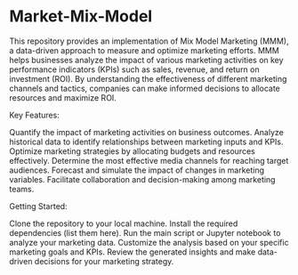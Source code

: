 # Market-Mix-Model

This repository provides an implementation of Mix Model Marketing (MMM), a data-driven approach to measure and optimize marketing efforts. MMM helps businesses analyze the impact of various marketing activities on key performance indicators (KPIs) such as sales, revenue, and return on investment (ROI). By understanding the effectiveness of different marketing channels and tactics, companies can make informed decisions to allocate resources and maximize ROI.

Key Features:

Quantify the impact of marketing activities on business outcomes.
Analyze historical data to identify relationships between marketing inputs and KPIs.
Optimize marketing strategies by allocating budgets and resources effectively.
Determine the most effective media channels for reaching target audiences.
Forecast and simulate the impact of changes in marketing variables.
Facilitate collaboration and decision-making among marketing teams.

Getting Started:

Clone the repository to your local machine.
Install the required dependencies (list them here).
Run the main script or Jupyter notebook to analyze your marketing data.
Customize the analysis based on your specific marketing goals and KPIs.
Review the generated insights and make data-driven decisions for your marketing strategy.
